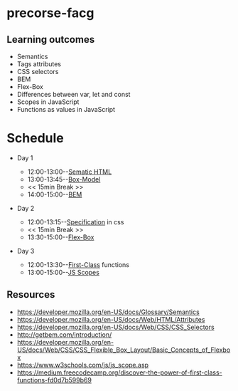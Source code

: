 # precorse-facg

  

## Learning outcomes 
- Semantics
- Tags attributes
- CSS selectors
- BEM 
- Flex-Box    
- Differences between var, let and const 
- Scopes in JavaScript
- Functions as values in JavaScript

# Schedule

- Day 1
  -  12:00-13:00--[Sematic HTML](https://github.com/AbdallahAmmar96/precorse-facg/blob/master/Semantic-html.md)
  - 13:00-13:45--[Box-Model](https://github.com/AbdallahAmmar96/precorse-facg/blob/master/Box-Model.md) 
  - << 15min Break >>
  -  14:00-15:00--[BEM](https://github.com/AbdallahAmmar96/precorse-facg/blob/master/BEM.md)
  
- Day 2
  - 12:00-13:15--[Specification](https://github.com/AbdallahAmmar96/precorse-facg/blob/master/CSS%20Specificity.md) in css 
  - << 15min Break >>
  -  13:30-15:00--[Flex-Box](https://github.com/AbdallahAmmar96/precorse-facg/blob/master/Flex-Box.md)

- Day 3
  - 12:00-13:30--[First-Class](https://github.com/AbdallahAmmar96/precorse-facg/blob/master/JavaScript-functions-ws.md) functions 
  - 13:00-15:00--[JS Scopes](https://github.com/AbdallahAmmar96/precorse-facg/blob/master/scopes-clojure-ws.md) 
  
## Resources
- https://developer.mozilla.org/en-US/docs/Glossary/Semantics
- https://developer.mozilla.org/en-US/docs/Web/HTML/Attributes
- https://developer.mozilla.org/en-US/docs/Web/CSS/CSS_Selectors
- http://getbem.com/introduction/
- https://developer.mozilla.org/en-US/docs/Web/CSS/CSS_Flexible_Box_Layout/Basic_Concepts_of_Flexbox
- https://www.w3schools.com/js/js_scope.asp
- https://medium.freecodecamp.org/discover-the-power-of-first-class-functions-fd0d7b599b69
